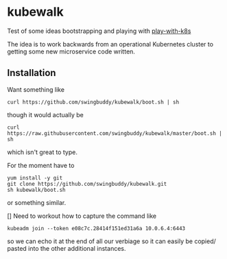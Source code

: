 # kubewalk

Test of some ideas bootstrapping and playing with
[play-with-k8s](http://play-with-k8s.com/)


The idea is to work backwards from an operational Kubernetes cluster to getting some 
new microservice code written.

Installation
------------

Want something like

    curl https://github.com/swingbuddy/kubewalk/boot.sh | sh

though it would actually be
 
    curl https://raw.githubusercontent.com/swingbuddy/kubewalk/master/boot.sh | sh 
    
which isn't great to type.

For the moment have to 

    yum install -y git
    git clone https://github.com/swingbuddy/kubewalk.git
    sh kubewalk/boot.sh
    
or something similar.


[] Need to workout how to capture the command like

    kubeadm join --token e08c7c.28414f151ed31a6a 10.0.6.4:6443
    
so we can echo it at the end of all our verbiage so it can easily be copied/
pasted into the other additional instances.
